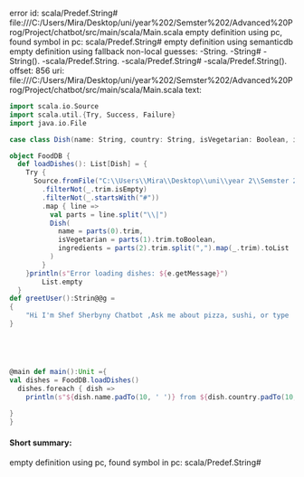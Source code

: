 error id: scala/Predef.String#
file:///C:/Users/Mira/Desktop/uni/year%202/Semster%202/Advanced%20Prog/Project/chatbot/src/main/scala/Main.scala
empty definition using pc, found symbol in pc: scala/Predef.String#
empty definition using semanticdb
empty definition using fallback
non-local guesses:
	 -String.
	 -String#
	 -String().
	 -scala/Predef.String.
	 -scala/Predef.String#
	 -scala/Predef.String().
offset: 856
uri: file:///C:/Users/Mira/Desktop/uni/year%202/Semster%202/Advanced%20Prog/Project/chatbot/src/main/scala/Main.scala
text:
```scala
import scala.io.Source
import scala.util.{Try, Success, Failure}
import java.io.File

case class Dish(name: String, country: String, isVegetarian: Boolean, ingredients: List[String])

object FoodDB {
  def loadDishes(): List[Dish] = {
    Try {
      Source.fromFile("C:\\Users\\Mira\\Desktop\\uni\\year 2\\Semster 2\\Advanced Prog\\Project\\chatbot\\src\\main\\scala\\data\\food.txt").getLines().toList
        .filterNot(_.trim.isEmpty)
        .filterNot(_.startsWith("#"))
        .map { line =>
          val parts = line.split("\\|")
          Dish(
            name = parts(0).trim,
            isVegetarian = parts(1).trim.toBoolean,
            ingredients = parts(2).trim.split(",").map(_.trim).toList
          )
        }
    }println(s"Error loading dishes: ${e.getMessage}")
        List.empty
  }
def greetUser():Strin@@g =
{
    "Hi I'm Shef Sherbyny Chatbot ,Ask me about pizza, sushi, or type 'quiz'!"
}





@main def main():Unit ={
val dishes = FoodDB.loadDishes()
  dishes.foreach { dish =>
    println(s"${dish.name.padTo(10, ' ')} from ${dish.country.padTo(10, ' ')} veg: ${dish.isVegetarian} ingredients: ${dish.ingredients.mkString(", ")}")
  
}
}
```


#### Short summary: 

empty definition using pc, found symbol in pc: scala/Predef.String#